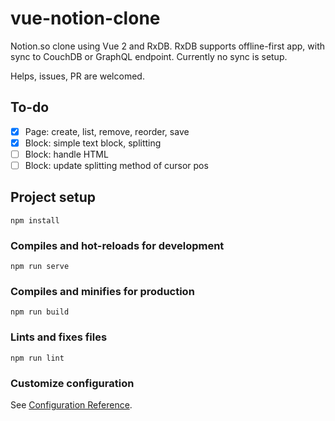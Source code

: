 # vue-notion-clone

Notion.so clone using Vue 2 and RxDB.
RxDB supports offline-first app, with sync to CouchDB or GraphQL endpoint.
Currently no sync is setup.

Helps, issues, PR are welcomed.

## To-do

- [x] Page: create, list, remove, reorder, save
- [x] Block: simple text block, splitting
- [ ] Block: handle HTML
- [ ] Block: update splitting method of cursor pos

## Project setup
```
npm install
```

### Compiles and hot-reloads for development
```
npm run serve
```

### Compiles and minifies for production
```
npm run build
```

### Lints and fixes files
```
npm run lint
```

### Customize configuration
See [Configuration Reference](https://cli.vuejs.org/config/).
